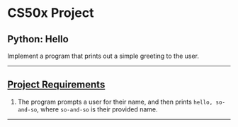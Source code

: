 # CS50x Project
## Python: Hello
Implement a program that prints out a simple greeting to the user.

---

## [Project Requirements](https://cs50.harvard.edu/x/2020/psets/6/hello/)
1. The program prompts a user for their name, and then prints ```hello, so-and-so```, where ```so-and-so``` is their provided name.

---
